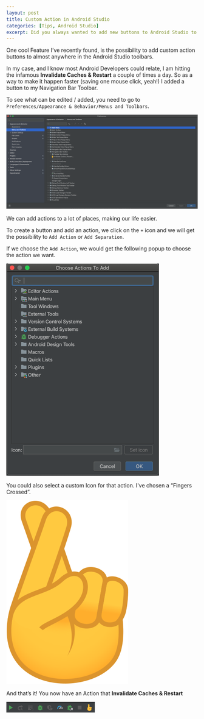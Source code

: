 ```yaml
---
layout: post
title: Custom Action in Android Studio
categories: [Tips, Android Studio]
excerpt: Did you always wanted to add new buttons to Android Studio to perform some actions that are not there? I will show you how easy it is!
---
```


One cool Feature I’ve recently found, is the possibility to add custom action buttons to almost anywhere in the Android Studio toolbars.

In my case, and I know most Android Developers could relate, I am hitting the infamous **Invalidate Caches & Restart** a couple of times a day. So as a way to make it happen faster (saving one mouse click, yeah!) I added a button to my Navigation Bar Toolbar.

To see what can be edited / added, you need to go to `Preferences/Appearance & Behavior/Menus and Toolbars`.


![Menus and Toolbars](/images/Android_Studio_Actions_01.png)

We can add actions to a lot of places, making our life easier.

To create a button and add an action, we click on the `+` icon and we will get the possibility to `Add Action` or `Add Separation`. 

If we choose the `Add Action`, we would get the following popup to choose the action we want.

![Menus and Toolbars](/images/Android_Studio_Actions_02.png)

You could also select a custom Icon for that action. I've chosen a “Fingers Crossed”.

![Menus and Toolbars](/images/Android_Studio_Actions_03.png)

And that’s it! You now have an Action that **Invalidate Caches & Restart**

![Menus and Toolbars](/images/Android_Studio_Actions_04.png)